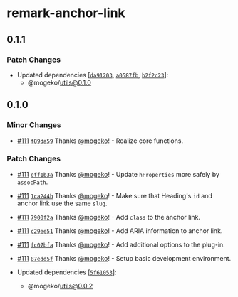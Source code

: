 # remark-anchor-link

## 0.1.1

### Patch Changes

- Updated dependencies [[`da91203`](https://github.com/mogeko/mogeko/commit/da912038857daffebce42611b74783623a9013ba), [`a0587fb`](https://github.com/mogeko/mogeko/commit/a0587fb8552cf21426ce1d7588dca332e85e8165), [`b2f2c23`](https://github.com/mogeko/mogeko/commit/b2f2c2302d4dffc0aa7d2558282015d8f56f4373)]:
  - @mogeko/utils@0.1.0

## 0.1.0

### Minor Changes

- [#111](https://github.com/mogeko/mogeko/pull/111) [`f89da59`](https://github.com/mogeko/mogeko/commit/f89da591e3c1d7a1daef11b50e4411c06064f20c) Thanks [@mogeko](https://github.com/mogeko)! - Realize core functions.

### Patch Changes

- [#111](https://github.com/mogeko/mogeko/pull/111) [`eff1b3a`](https://github.com/mogeko/mogeko/commit/eff1b3a0a097ce424cf37f10f0c773a453fadbf0) Thanks [@mogeko](https://github.com/mogeko)! - Update `hProperties` more safely by `assocPath`.

- [#111](https://github.com/mogeko/mogeko/pull/111) [`1ca244b`](https://github.com/mogeko/mogeko/commit/1ca244bcdf096a927c71ef6f844bc9f42ef1fe5b) Thanks [@mogeko](https://github.com/mogeko)! - Make sure that Heading's `id` and anchor link use the same `slug`.

- [#111](https://github.com/mogeko/mogeko/pull/111) [`7900f2a`](https://github.com/mogeko/mogeko/commit/7900f2aceec7ef509d8fa773402c39f0a604ae28) Thanks [@mogeko](https://github.com/mogeko)! - Add `class` to the anchor link.

- [#111](https://github.com/mogeko/mogeko/pull/111) [`c29ee51`](https://github.com/mogeko/mogeko/commit/c29ee51411a192f4cbda4507988078f2cefee958) Thanks [@mogeko](https://github.com/mogeko)! - Add ARIA information to anchor link.

- [#111](https://github.com/mogeko/mogeko/pull/111) [`fc07bfa`](https://github.com/mogeko/mogeko/commit/fc07bfa059ecf59f9c0b232ab5c504ed52258502) Thanks [@mogeko](https://github.com/mogeko)! - Add additional options to the plug-in.

- [#111](https://github.com/mogeko/mogeko/pull/111) [`87edd5f`](https://github.com/mogeko/mogeko/commit/87edd5ff52440b6ff7d456a4055fe5af23d6f683) Thanks [@mogeko](https://github.com/mogeko)! - Setup basic development environment.

- Updated dependencies [[`5f61053`](https://github.com/mogeko/mogeko/commit/5f610536e25386f4ec8257f94186032f6cebf08f)]:
  - @mogeko/utils@0.0.2
